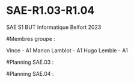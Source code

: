 # SAE-R1.03-R1.04

SAE S1 BUT Informatique Belfort
2023

#Membres groupe : 

Vince - A1
Manon Lamblot - A1
Hugo Lemble - A1

#Planning SAE.03 :

#Planning SAE.04 : 



